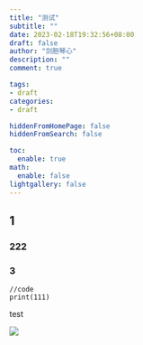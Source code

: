 ```yaml
---
title: "测试"
subtitle: ""
date: 2023-02-18T19:32:56+08:00
draft: false
author: "剑胆琴心"
description: ""
comment: true

tags:
- draft
categories:
- draft

hiddenFromHomePage: false
hiddenFromSearch: false

toc:
  enable: true
math:
  enable: false
lightgallery: false
---
```


<!--more-->

## 1



### 222



### 3

```
//code
print(111)
```



test

![](https://image.geoer.cn/20221021102505.png)
